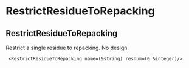 # RestrictResidueToRepacking
## RestrictResidueToRepacking

Restrict a single residue to repacking. No design.

     <RestrictResidueToRepacking name=(&string) resnum=(0 &integer)/>

